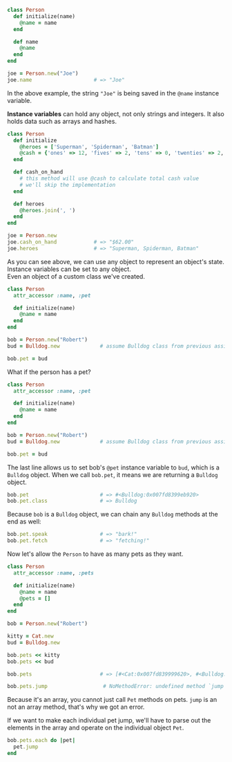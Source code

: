 ```Ruby
class Person
  def initialize(name)
    @name = name
  end

  def name
    @name
  end
end

joe = Person.new("Joe")
joe.name                    # => "Joe"
```

In the above example, the string `"Joe"` is being saved in the `@name` instance variable.

**Instance variables** can hold any object, not only strings and integers.  It also holds data such as arrays and hashes.

```Ruby
class Person
  def initialize
    @heroes = ['Superman', 'Spiderman', 'Batman']
    @cash = {'ones' => 12, 'fives' => 2, 'tens' => 0, 'twenties' => 2, 'hundreds' => 0}
  end

  def cash_on_hand
    # this method will use @cash to calculate total cash value
    # we'll skip the implementation
  end

  def heroes
    @heroes.join(', ')
  end
end

joe = Person.new
joe.cash_on_hand            # => "$62.00"
joe.heroes                  # => "Superman, Spiderman, Batman"
```

As you can see above, we can use any object to represent an object's state. Instance variables can be set to any object.  
Even an object of a custom class we've created. 

```Ruby
class Person
  attr_accessor :name, :pet

  def initialize(name)
    @name = name
  end
end

bob = Person.new("Robert")
bud = Bulldog.new             # assume Bulldog class from previous assignment

bob.pet = bud
```

What if the person has a pet?

```Ruby
class Person
  attr_accessor :name, :pet

  def initialize(name)
    @name = name
  end
end

bob = Person.new("Robert")
bud = Bulldog.new             # assume Bulldog class from previous assignment

bob.pet = bud
```

The last line allows us to set bob's `@pet` instance variable to `bud`, which is a `Bulldog` object.  When we call `bob.pet`, 
it means we are returning a `Bulldog` object.

```Ruby
bob.pet                       # => #<Bulldog:0x007fd8399eb920>
bob.pet.class                 # => Bulldog
```

Because `bob` is a `Bulldog` object, we can chain any `Bulldog` methods at the end as well:

```Ruby
bob.pet.speak                 # => "bark!"
bob.pet.fetch                 # => "fetching!"
```

Now let's allow the `Person` to have as many pets as they want.

```Ruby
class Person
  attr_accessor :name, :pets

  def initialize(name)
    @name = name
    @pets = []
  end
end

bob = Person.new("Robert")

kitty = Cat.new
bud = Bulldog.new

bob.pets << kitty
bob.pets << bud

bob.pets                      # => [#<Cat:0x007fd839999620>, #<Bulldog:0x007fd839994ff8>]
```

```Ruby
bob.pets.jump                  # NoMethodError: undefined method `jump' for [#<Cat:0x007fd839999620>, #<Bulldog:0x007fd839994ff8>]:Array
```

Because it's an array, you cannot just call `Pet` methods on pets.  `jump` is an not an array method, that's why we got an error.

If we want to make each individual pet jump, we'll have to parse out the elements in the array and operate on the individual object `Pet`.

``` Ruby
bob.pets.each do |pet|
  pet.jump
end
```




